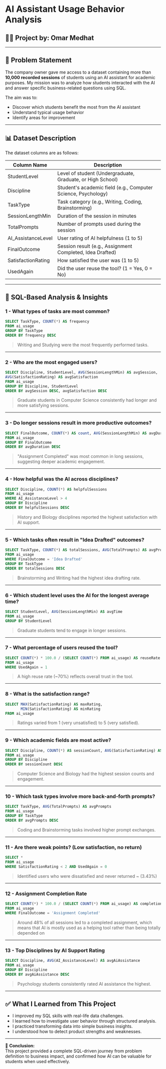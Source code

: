 #  AI Assistant Usage Behavior Analysis 

## 👨‍💻 Project by: Omar Medhat 

---

## 🎯 Problem Statement

The company owner gave me access to a dataset containing more than **10,000 recorded sessions** of students using an AI assistant for academic purposes. My mission was to analyze how students interacted with the AI and answer specific business-related questions using SQL.

The aim was to:

- Discover which students benefit the most from the AI assistant  
- Understand typical usage behavior  
- Identify areas for improvement  

---

## 📊 Dataset Description

The dataset columns are as follows:

| Column Name         | Description                                                   |
|---------------------|---------------------------------------------------------------|
| StudentLevel        | Level of student (Undergraduate, Graduate, or High School)    |
| Discipline          | Student's academic field (e.g., Computer Science, Psychology) |
| TaskType            | Task category (e.g., Writing, Coding, Brainstorming)          |
| SessionLengthMin    | Duration of the session in minutes                            |
| TotalPrompts        | Number of prompts used during the session                     |
| AI_AssistanceLevel  | User rating of AI helpfulness (1 to 5)                        |
| FinalOutcome        | Session result (e.g., Assignment Completed, Idea Drafted)     |
| SatisfactionRating  | How satisfied the user was (1 to 5)                           |
| UsedAgain           | Did the user reuse the tool? (1 = Yes, 0 = No)                |

---

## 🧠 SQL-Based Analysis & Insights

### 1 - What types of tasks are most common?
```sql
SELECT TaskType, COUNT(*) AS frequency
FROM ai_usage
GROUP BY TaskType
ORDER BY frequency DESC
```
> Writing and Studying were the most frequently performed tasks.

---

### 2 - Who are the most engaged users?
```sql
SELECT Discipline, StudentLevel, AVG(SessionLengthMin) AS avgSession, 
AVG(SatisfactionRating) AS avgSatisfaction
FROM ai_usage
GROUP BY Discipline, StudentLevel
ORDER BY avgSession DESC, avgSatisfaction DESC
```
> Graduate students in Computer Science consistently had longer and more satisfying sessions.

---

### 3 - Do longer sessions result in more productive outcomes?
```sql
SELECT FinalOutcome, COUNT(*) AS count, AVG(SessionLengthMin) AS avgDuration
FROM ai_usage
GROUP BY FinalOutcome
ORDER BY avgDuration DESC
```
> "Assignment Completed" was most common in long sessions, suggesting deeper academic engagement.

---

### 4 - How helpful was the AI across disciplines?
```sql
SELECT Discipline, COUNT(*) AS helpfulSessions
FROM ai_usage
WHERE AI_AssistanceLevel > 4
GROUP BY Discipline
ORDER BY helpfulSessions DESC
```
> History and Biology disciplines reported the highest satisfaction with AI support.

---

### 5 - Which tasks often result in "Idea Drafted" outcomes?
```sql
SELECT TaskType, COUNT(*) AS totalSessions, AVG(TotalPrompts) AS avgPrompts
FROM ai_usage
WHERE FinalOutcome = 'Idea Drafted'
GROUP BY TaskType
ORDER BY totalSessions DESC
```
> Brainstorming and Writing had the highest idea drafting rate.

---

### 6 - Which student level uses the AI for the longest average time?
```sql
SELECT StudentLevel, AVG(SessionLengthMin) AS avgTime
FROM ai_usage
GROUP BY StudentLevel
```
> Graduate students tend to engage in longer sessions.

---

### 7 - What percentage of users reused the tool?
```sql
SELECT COUNT(*) * 100.0 / (SELECT COUNT(*) FROM ai_usage) AS reuseRate
FROM ai_usage
WHERE UsedAgain = 1
```
> A high reuse rate (~70%) reflects overall trust in the tool.

---

### 8 - What is the satisfaction range?
```sql
SELECT MAX(SatisfactionRating) AS maxRating,
       MIN(SatisfactionRating) AS minRating
FROM ai_usage
```
> Ratings varied from 1 (very unsatisfied) to 5 (very satisfied).

---

### 9 - Which academic fields are most active?
```sql
SELECT Discipline, COUNT(*) AS sessionCount, AVG(SatisfactionRating) AS avgSatisfaction
FROM ai_usage
GROUP BY Discipline
ORDER BY sessionCount DESC
```
> Computer Science and Biology had the highest session counts and engagement.

---

### 10 - Which task types involve more back-and-forth prompts?
```sql
SELECT TaskType, AVG(TotalPrompts) AS avgPrompts
FROM ai_usage
GROUP BY TaskType
ORDER BY avgPrompts DESC
```
> Coding and Brainstorming tasks involved higher prompt exchanges.

---

### 11 - Are there weak points? (Low satisfaction, no return)
```sql
SELECT *
FROM ai_usage
WHERE SatisfactionRating < 2 AND UsedAgain = 0
```
> Identified users who were dissatisfied and never returned  ~ (3.43%)

---

### 12 - Assignment Completion Rate
```sql
SELECT COUNT(*) * 100.0 / (SELECT COUNT(*) FROM ai_usage) AS completionRate
FROM ai_usage
WHERE FinalOutcome = 'Assignment Completed'
```
> Around 48% of all sessions led to a completed assignment, which means that AI is mostly used as a helping tool rather than being totally depended on



---

### 13 - Top Disciplines by AI Support Rating
```sql
SELECT Discipline, AVG(AI_AssistanceLevel) AS avgAiAssistance
FROM ai_usage
GROUP BY Discipline
ORDER BY avgAiAssistance DESC
```
> Psychology students consistently rated AI assistance the highest.

---

## ✅ What I Learned from This Project

- I improved my SQL skills with real-life data challenges.  
- I learned how to investigate user behavior through structured analysis.  
- I practiced transforming data into simple business insights.  
- I understood how to detect product strengths and weaknesses.  

---

📌 **Conclusion:**  
This project provided a complete SQL-driven journey from problem definition to business impact, and confirmed how AI can be valuable for students when used effectively.
